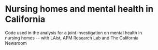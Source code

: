 # Nursing homes and mental health in California
Code used in the analysis for a joint investigation on mental health in nursing homes -- with LAist, APM Research Lab and The California Newsroom
